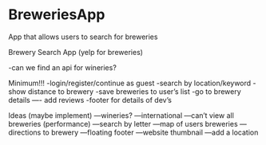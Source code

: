 # BreweriesApp
App that allows users to search for breweries


Brewery Search App 
(yelp for breweries)

-can we find an api for wineries?

Minimum!!!
-login/register/continue as guest
-search by location/keyword
-show distance to brewery
-save breweries to user’s list
-go to brewery details
—- add reviews
-footer for details of dev’s

Ideas (maybe implement)
—wineries?
—international
—can’t view all breweries
		(performance)
—search by letter
—map of users breweries
—directions to brewery
—floating footer
—website thumbnail
—add a location